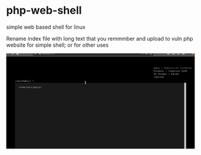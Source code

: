 # php-web-shell
simple web based shell for linux


Rename index file with long text that you remmmber and upload to vuln php website for simple shell; or for other uses

![Screenshot](Screenshot_.png)
